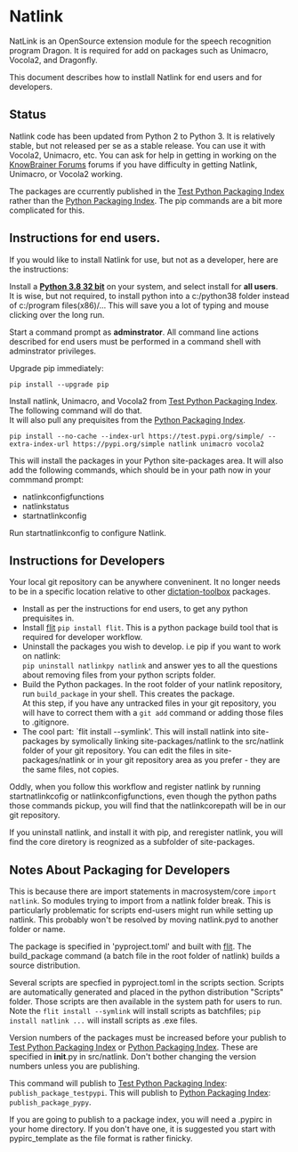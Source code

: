 # Natlink

NatLink is an OpenSource extension module for the speech recognition program Dragon.  It is required
for add on packages such as Unimacro, Vocola2, and Dragonfly.

This document describes how to instlall Natlink for end users and for developers.

## Status

Natlink code has been updated from Python 2 to Python 3.  It is relatively stable, but not released per se as a stable release.  You can use 
it with Vocola2, Unimacro, etc.  You can ask for 
help in getting in working on the 
[KnowBrainer Forums](https://www.knowbrainer.com/forums/forum/categories.cfm?catid=25&entercat=y&CFTREEITEMKEY=25) forums if you have difficulty in getting Natlink, Unimacro,
or Vocola2 working.

The packages are ccurrently published in the [Test Python Packaging Index](https://test.pypi.org/)   rather than
the [Python Packaging Index](https://pypi.org/).  The pip commands are a bit more complicated for this.
 

## Instructions for end users.

If you would like to install Natlink for use, but not as a developer, here are the instructions:

Install a [**Python 3.8 32 bit**]( https://www.python.org/downloads/)  on your system, and select install for **all users**.  
It is wise, but not required, to install python into a c:/python38 folder instead of c:/program files(x86)/...  This will save 
you a lot of typing and mouse clicking over the long run.

Start a command prompt as **adminstrator**.  All command line actions described for end users must be performed in 
a command shell with adminstrator privileges.

Upgrade pip immediately:

`pip install --upgrade pip`

Install natlink, Unimacro, and Vocola2 from [Test Python Packaging Index](https://test.pypi.org/).  The following command will do that.  
It will also
pull any prequisites from the [Python Packaging Index](https://pypi.org/).

`pip install --no-cache --index-url https://test.pypi.org/simple/ --extra-index-url https://pypi.org/simple natlink unimacro vocola2`



This will install the packages in your Python site-packages area.  It will also add the following commands, which should be
in your path now in your commmand prompt:

* natlinkconfigfunctions
* natlinkstatus
* startnatlinkconfig

Run startnatlinkconfig to configure Natlink.  

## Instructions for Developers

Your local git repository can be anywhere conveninent.  It no longer needs to be in a specific location relative to other 
[dictation-toolbox](https://github.com/dictation-toolbox) packages.


* Install as per the instructions for end users, to get any python prequisites in.
* Install [flit](https://pypi.org/project/flit/) `pip install flit`. This is a python package build tool that is required for developer workflow. 
* Uninstall the packages you wish to develop.  i.e pip  if you want to work on natlink:   
	`pip uninstall natlinkpy natlink`   and answer yes to all the questions about removing files from your python scripts folder.
* Build the Python packages.  In the root folder of your natlink repository, run `build_package` in your shell.  This creates the package.  
At this step, if you have any untracked files
in your git repository, you will have to correct them with a `git add` command or adding those files to .gitignore.
* The cool part:  `flit install --symlink'.  This will install natlink into site-packages by symolically linking 
site-packages/natlink to the src/natlink folder of your git repository.   You can edit the files in site-packages/natlink or 
in your git repository area as you prefer - they are the same files, not copies.  

Oddly, when you follow this workflow and register natlink by running startnatlinkcofig or natlinkconfigfunctions, even though the 
python paths those commands pickup, you will find that the natlinkcorepath will be in our git repository.  

If you uninstall natlink, and install it with pip, and reregister natlink, you will find the core diretory is
reognized as a subfolder of site-packages.


## Notes About Packaging for Developers

This is because there are 
import statements in macrosystem/core `import natlink`.  So modules trying to import from a natlink folder break.
This is particularly problematic for scripts end-users might run while setting up natlink. This probably won't be resolved
by moving natlink.pyd to another folder or name.


The package is specified in 'pyproject.toml' and built with [flit](https://pypi.org/project/flit/). The build_package command 
(a batch file in the root folder of natlink) builds a source distribution.   

Several scripts  are specfied in pyproject.toml in the scripts section.  Scripts are automatically generated 
and placed in the python distribution "Scripts" folder. Those scripts are then available in the system path for 
users to run. Note the `flit install --symlink` will install scripts as batchfiles;  `pip install natlink ...` will install
scripts as .exe files.

Version numbers of the packages must be increased before your publish to [Test Python Packaging Index](https://test.pypi.org/) 
or [Python Packaging Index](https://pypi.org/).  These are specified in __init__.py in src/natlink.  Don't bother changing the 
version numbers unless you are publishing.

This command will publish to [Test Python Packaging Index](https://test.pypi.org/): `publish_package_testpypi`.
This will publish to [Python Packaging Index](https://pypi.org/):  `publish_package_pypy`.   

If you are going to publish to a package index, you will need a .pypirc in your home directory.  If you don't have one, 
it is suggested you start with pypirc_template as the file format is rather finicky.










   




